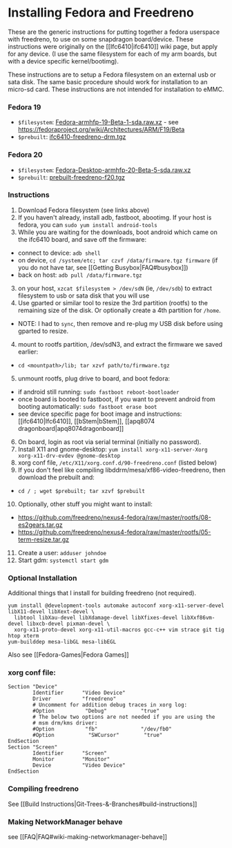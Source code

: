 # Installing Fedora and Freedreno

These are the generic instructions for putting together a fedora userspace with freedreno, to use on some snapdragon board/device.  These instructions were originally on the [[Ifc6410|ifc6410]] wiki page, but apply for any device.  (I use the same filesystem for each of my arm boards, but with a device specific kernel/bootimg).

These instructions are to setup a Fedora filesystem on an external usb or sata disk.  The same basic procedure should work for installation to an micro-sd card.  These instructions are not intended for installation to eMMC.

### Fedora 19

* `$filesystem`: [Fedora-armhfp-19-Beta-1-sda.raw.xz](https://dl.fedoraproject.org/pub/fedora-secondary/releases/test/19-Beta/Images/armhfp/Fedora-armhfp-19-Beta-1-sda.raw.xz) - see https://fedoraproject.org/wiki/Architectures/ARM/F19/Beta
* `$prebuilt`: [ifc6410-freedreno-drm.tgz](http://people.freedesktop.org/~robclark/f19/ifc6410-freedreno-drm.tgz)

### Fedora 20

* `$filesystem`: [Fedora-Desktop-armhfp-20-Beta-5-sda.raw.xz](http://download.fedoraproject.org/pub/fedora/linux/releases/test/20-Beta/Images/armhfp/Fedora-Desktop-armhfp-20-Beta-5-sda.raw.xz)
* `$prebuilt`: [prebuilt-freedreno-f20.tgz](http://people.freedesktop.org/~robclark/f20/prebuilt-freedreno-f20.tgz)

### Instructions

1. Download Fedora filesystem (see links above)
2. If you haven't already, install adb, fastboot, abootimg.  If your host is fedora, you can `sudo yum install android-tools`
2. While you are waiting for the downloads, boot android which came on the ifc6410 board, and save off the firmware:
 * connect to device: `adb shell`
 * on device, `cd /system/etc; tar czvf /data/firmware.tgz firmware` (if you do not have tar, see [[Getting Busybox|FAQ#busybox]])
 * back on host: `adb pull /data/firmware.tgz`
3. on your host, `xzcat $filesystem > /dev/sdN`  (ie, `/dev/sdb`) to extract filesystem to usb or sata disk that you will use 
4. Use gparted or similar tool to resize the 3rd partition (rootfs) to the remaining size of the disk.  Or optionally create a 4th partition for `/home`.
 * NOTE: I had to `sync`, then remove and re-plug my USB disk before using gparted to resize.
4. mount to rootfs partition, /dev/sdN3, and extract the firmware we saved earlier:
 * `cd <mountpath>/lib; tar xzvf path/to/firmware.tgz`
5. unmount rootfs, plug drive to board, and boot fedora:
 * if android still running: `sudo fastboot reboot-bootloader`
 * once board is booted to fastboot, if you want to prevent android from booting automatically: `sudo fastboot erase boot`
 * see device specific page for boot image and instructions: [[ifc6410|Ifc6410]], [[bStem|bStem]], [[apq8074 dragonboard|apq8074dragonboard]]
6. On board, login as root via serial terminal (initially no password).
7. Install X11 and gnome-desktop: `yum install xorg-x11-server-Xorg xorg-x11-drv-evdev @gnome-desktop`
8. xorg conf file, `/etc/X11/xorg.conf.d/90-freedreno.conf` (listed below)
9. If you don't feel like compiling libddrm/mesa/xf86-video-freedreno, then download the prebuilt and:
 * `cd / ; wget $prebuilt; tar xzvf $prebuilt`
10. Optionally, other stuff you might want to install:
 * https://github.com/freedreno/nexus4-fedora/raw/master/rootfs/08-es2gears.tar.gz
 * https://github.com/freedreno/nexus4-fedora/raw/master/rootfs/05-term-resize.tar.gz
11. Create a user: `adduser johndoe`
12. Start gdm: `systemctl start gdm`

### Optional Installation
Additional things that I install for building freedreno (not required).

    yum install @development-tools automake autoconf xorg-x11-server-devel libX11-devel libXext-devel \
      libtool libXau-devel libXdamage-devel libXfixes-devel libXxf86vm-devel libxcb-devel pixman-devel \
      xorg-x11-proto-devel xorg-x11-util-macros gcc-c++ vim strace git tig htop xterm
    yum-builddep mesa-libGL mesa-libEGL

Also see [[Fedora-Games|Fedora Games]]

### xorg conf file:

    Section "Device"
            Identifier      "Video Device"
            Driver          "freedreno"
            # Uncomment for addition debug traces in xorg log:
            #Option          "Debug"           "true"
            # The below two options are not needed if you are using the
            # msm drm/kms driver:
            #Option          "fb"              "/dev/fb0"
            #Option           "SWCursor"        "true"
    EndSection
    Section "Screen"
            Identifier      "Screen"
            Monitor         "Monitor"
            Device          "Video Device"
    EndSection

### Compiling freedreno
See [[Build Instructions|Git-Trees-&-Branches#build-instructions]]

### Making NetworkManager behave
see [[FAQ|FAQ#wiki-making-networkmanager-behave]]
